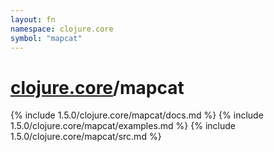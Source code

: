 ```yaml
---
layout: fn
namespace: clojure.core
symbol: "mapcat"
---
```


# [clojure.core](../)/mapcat

{% include 1.5.0/clojure.core/mapcat/docs.md %}
{% include 1.5.0/clojure.core/mapcat/examples.md %}
{% include 1.5.0/clojure.core/mapcat/src.md %}

